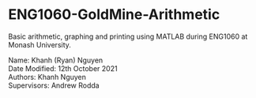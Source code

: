 # ENG1060-GoldMine-Arithmetic
Basic arithmetic, graphing and printing using MATLAB during ENG1060 at Monash University. <br> 

Name: Khanh (Ryan) Nguyen <br>
Date Modified: 12th October 2021 <br>
Authors: Khanh Nguyen <br>
Supervisors: Andrew Rodda <br>
